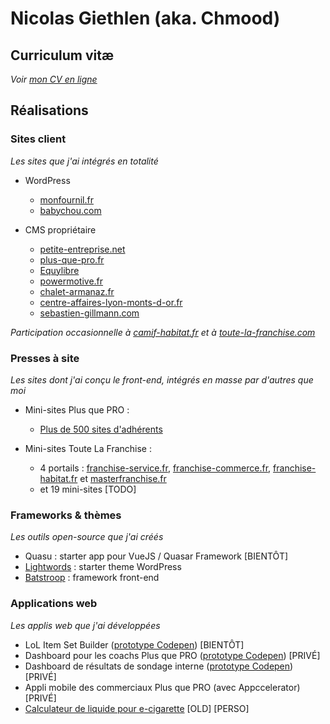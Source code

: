 # Nicolas Giethlen (aka. Chmood)

## Curriculum vitæ

  _Voir [mon CV en ligne](https://chmood.github.io)_

## Réalisations

### Sites client

_Les sites que j'ai intégrés en totalité_

* WordPress
  * [monfournil.fr](https://www.monfournil.fr/)
  * [babychou.com](http://www.babychou.com/)

* CMS propriétaire
  * [petite-entreprise.net](http://www.petite-entreprise.net/)
  * [plus-que-pro.fr](http://www.plus-que-pro.fr/)
  * [Equylibre](http://www.vente-fonds-commerce.fr/)
  * [powermotive.fr](http://www.powermotive.fr/)
  * [chalet-armanaz.fr](http://www.chalet-armanaz.fr/)
  * [centre-affaires-lyon-monts-d-or.fr](http://www.centre-affaires-lyon-monts-d-or.fr/)
  * [sebastien-gillmann.com](http://www.sebastien-gillmann.com/)

_Participation occasionnelle à [camif-habitat.fr](http://www.camif-habitat.fr/) et à [toute-la-franchise.com](http://www.toute-la-franchise.com/)_

### Presses à site

_Les sites dont j'ai conçu le front-end, intégrés en masse par d'autres que moi_

* Mini-sites Plus que PRO :
  * [Plus de 500 sites d'adhérents](http://www.plus-que-pro.fr/adherents/)

* Mini-sites Toute La Franchise :
  * 4 portails : [franchise-service.fr](http://www.franchise-service.fr/), [franchise-commerce.fr](http://www.franchise-commerce.fr/), [franchise-habitat.fr](http://www.franchise-habitat.fr/) et [masterfranchise.fr](http://www.masterfranchise.fr/)
  * et 19 mini-sites [TODO]

### Frameworks & thèmes

_Les outils open-source que j'ai créés_

* Quasu : starter app pour VueJS / Quasar Framework [BIENTÔT]
* [Lightwords](https://github.com/webcd/lightwords) : starter theme WordPress
* [Batstroop](https://github.com/webcd/batstroop) : framework front-end

### Applications web

_Les applis web que j'ai développées_

* LoL Item Set Builder ([prototype Codepen](http://codepen.io/Chmood/full/ygQKLO/)) [BIENTÔT]
* Dashboard pour les coachs Plus que PRO ([prototype Codepen](http://codepen.io/Chmood/full/NdXzNM/)) [PRIVÉ]
* Dashboard de résultats de sondage interne ([prototype Codepen](http://codepen.io/Chmood/full/RWQgrp/)) [PRIVÉ]
* Appli mobile des commerciaux Plus que PRO (avec Appccelerator) [PRIVÉ]
* [Calculateur de liquide pour e-cigarette](http://makemyjuice.fr/) [OLD] [PERSO]
